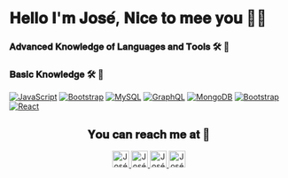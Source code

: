 
# 𝐇𝐞𝐥𝐥𝐨 𝐈'𝐦 𝐉𝐨𝐬𝐞́, 𝐍𝐢𝐜𝐞 𝐭𝐨 𝐦𝐞𝐞 𝐲𝐨𝐮 👋🏼


### 𝐀𝐝𝐯𝐚𝐧𝐜𝐞𝐝 𝐊𝐧𝐨𝐰𝐥𝐞𝐝𝐠𝐞 𝐨𝐟 𝐋𝐚𝐧𝐠𝐮𝐚𝐠𝐞𝐬 𝐚𝐧𝐝 𝐓𝐨𝐨𝐥𝐬 🛠 🥇

### 𝐁𝐚𝐬𝐢𝐜 𝐊𝐧𝐨𝐰𝐥𝐞𝐝𝐠𝐞 🛠 🏅
[![JavaScript](https://img.shields.io/badge/-JavaScript-black?style=flat-square&logo=javascript&link=https://github.com/FontalvoJ/)](https://github.com/FontalvoJ/)
[![Bootstrap](https://img.shields.io/badge/-Bootstrap-563D7C?style=flat-square&logo=bootstrap&link=https://github.com/FontalvoJ/)](https://github.com/FontalvoJ/)
[![MySQL](https://img.shields.io/badge/-MySQL-black?style=flat-square&logo=mysql&link=https://github.com/FontalvoJ/)](https://github.com/FontalvoJ/)
[![GraphQL](https://img.shields.io/badge/-GraphQL-E10098?style=flat-square&logo=graphql&link=https://github.com/FontalvoJ/)](https://github.com/FontalvoJ/)
[![MongoDB](https://img.shields.io/badge/-MongoDB-black?style=flat-square&logo=mongodb&link=https://github.com/FontalvoJ/)](https://github.com/FontalvoJ/)
[![Bootstrap](https://img.shields.io/badge/-Bootstrap-563D7C?style=flat-square&logo=bootstrap&link=https://github.com/FontalvoJ/)](https://github.com/FontalvoJ/)
[![React](https://img.shields.io/badge/-React-black?style=flat-square&logo=react&link=https://github.com/FontalvoJ/)](https://github.com/FontalvoJ/)



<h2 align="center"> 𝐘𝐨𝐮 𝐜𝐚𝐧 𝐫𝐞𝐚𝐜𝐡 𝐦𝐞 𝐚𝐭 👾</h2>

<p align="center">
  <a href="www.linkedin.com/in/fontalvoj">
    <img src="https://www.vectorlogo.zone/logos/linkedin/linkedin-icon.svg" alt="José David Fontalvo Mejia's LinkedIn Profile" height="30" width="30">
  </a>
  
  <a href="https://www.instagram.com/iegueyo.7/">
    <img src="https://www.vectorlogo.zone/logos/instagram/instagram-icon.svg" alt="José David Fontalvo Mejia's Instagram Profile" height="30" width="30">
  </a>
  
   <a href="https://www.facebook.com/josedavid.fontalvomejia/">
    <img src="https://www.vectorlogo.zone/logos/facebook/facebook-tile.svg" alt="José David Fontalvo Mejia's Facebook Profile" height="30" width="30">
  </a>
  
  <a href="https://discord.com/channels/Jose Fontalvo 🇨🇴#8208">
    <img src="https://www.vectorlogo.zone/logos/discordapp/discordapp-icon.svg" alt="José David Fontalvo Mejia's Discord Profile" height="30" width="30">
  </a>
</p>
<!---
FontalvoJ/FontalvoJ is a ✨ special ✨ repository because its `README.md` (this file) appears on your GitHub profile.
You can click the Preview link to take a look at your changes.
--->
